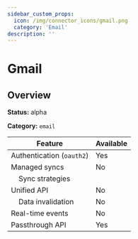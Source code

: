 ```yaml
---
sidebar_custom_props:
  icon: /img/connector_icons/gmail.png
  category: 'Email'
description: ''
---
```


# Gmail

## Overview

**Status:** alpha

**Category:** `email`

| Feature                              | Available |
| ------------------------------------ | --------- |
| Authentication (`oauth2`)            | Yes       |
| Managed syncs                        | No        |
| &nbsp;&nbsp;&nbsp; Sync strategies   |           |
| Unified API                          | No        |
| &nbsp;&nbsp;&nbsp; Data invalidation | No        |
| Real-time events                     | No        |
| Passthrough API                      | Yes       |
